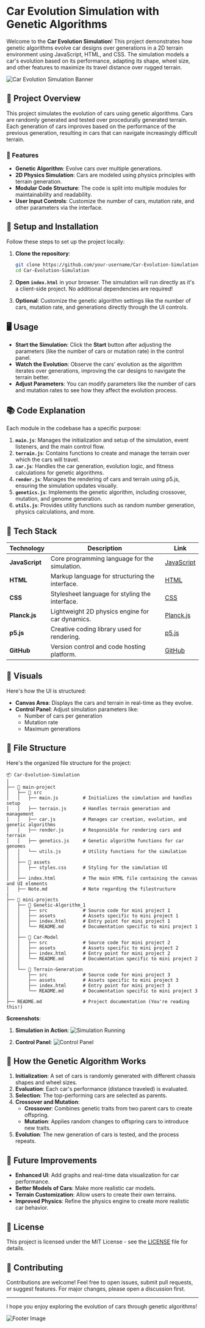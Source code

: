 
# **Car Evolution Simulation with Genetic Algorithms**

Welcome to the **Car Evolution Simulation**! This project demonstrates how genetic algorithms evolve car designs over generations in a 2D terrain environment using JavaScript, HTML, and CSS. The simulation models a car's evolution based on its performance, adapting its shape, wheel size, and other features to maximize its travel distance over rugged terrain.

![Car Evolution Simulation Banner](path/to/your/banner-image.png)

## **🚀 Project Overview**

This project simulates the evolution of cars using genetic algorithms. Cars are randomly generated and tested over procedurally generated terrain. Each generation of cars improves based on the performance of the previous generation, resulting in cars that can navigate increasingly difficult terrain.

### **🌟 Features**
- **Genetic Algorithm**: Evolve cars over multiple generations.
- **2D Physics Simulation**: Cars are modeled using physics principles with terrain generation.
- **Modular Code Structure**: The code is split into multiple modules for maintainability and readability.
- **User Input Controls**: Customize the number of cars, mutation rate, and other parameters via the interface.

## **🔧 Setup and Installation**

Follow these steps to set up the project locally:

1. **Clone the repository**:
   ```bash
   git clone https://github.com/your-username/Car-Evolution-Simulation.git
   cd Car-Evolution-Simulation
   ```

2. **Open `index.html`** in your browser. The simulation will run directly as it's a client-side project. No additional dependencies are required!

3. **Optional**: Customize the genetic algorithm settings like the number of cars, mutation rate, and generations directly through the UI controls.

## **🖥️ Usage**

- **Start the Simulation**: Click the **Start** button after adjusting the parameters (like the number of cars or mutation rate) in the control panel.
- **Watch the Evolution**: Observe the cars' evolution as the algorithm iterates over generations, improving the car designs to navigate the terrain better.
- **Adjust Parameters**: You can modify parameters like the number of cars and mutation rates to see how they affect the evolution process.

## **📚 Code Explanation**

Each module in the codebase has a specific purpose:

1. **`main.js`**: Manages the initialization and setup of the simulation, event listeners, and the main control flow.
2. **`terrain.js`**: Contains functions to create and manage the terrain over which the cars will travel.
3. **`car.js`**: Handles the car generation, evolution logic, and fitness calculations for genetic algorithms.
4. **`render.js`**: Manages the rendering of cars and terrain using p5.js, ensuring the simulation updates visually.
5. **`genetics.js`**: Implements the genetic algorithm, including crossover, mutation, and genome generation.
6. **`utils.js`**: Provides utility functions such as random number generation, physics calculations, and more.

## **🧩 Tech Stack**

| Technology    | Description                                     | Link                                    |
|---------------|-------------------------------------------------|----------------------------------------|
| **JavaScript**| Core programming language for the simulation.   | [JavaScript](https://developer.mozilla.org/en-US/docs/Web/JavaScript)  |
| **HTML**      | Markup language for structuring the interface.  | [HTML](https://developer.mozilla.org/en-US/docs/Web/HTML)              |
| **CSS**       | Stylesheet language for styling the interface.  | [CSS](https://developer.mozilla.org/en-US/docs/Web/CSS)                |
| **Planck.js** | Lightweight 2D physics engine for car dynamics. | [Planck.js](https://github.com/shakiba/planck.js)                      |
| **p5.js**     | Creative coding library used for rendering.     | [p5.js](https://p5js.org/)                                            |
| **GitHub**    | Version control and code hosting platform.      | [GitHub](https://github.com/)                                          |

## **🎨 Visuals**

Here's how the UI is structured:

- **Canvas Area**: Displays the cars and terrain in real-time as they evolve.
- **Control Panel**: Adjust simulation parameters like:
  - Number of cars per generation
  - Mutation rate
  - Maximum generations

## **📂 File Structure**

Here's the organized file structure for the project:

```plaintext
📦 Car-Evolution-Simulation
│
├── 📁 main-project
│   ├── 📁 src
│   │   ├── main.js         # Initializes the simulation and handles setup
│   │   ├── terrain.js      # Handles terrain generation and management
│   │   ├── car.js          # Manages car creation, evolution, and genetic algorithms
│   │   ├── render.js       # Responsible for rendering cars and terrain
│   │   ├── genetics.js     # Genetic algorithm functions for car genomes
│   │   └── utils.js        # Utility functions for the simulation
│   │
│   ├── 📁 assets
│   │   ├── styles.css      # Styling for the simulation UI
│   │
│   ├── index.html          # The main HTML file containing the canvas and UI elements
│   ├── Note.md             # Note regarding the filestructure
|    
├── 📁 mini-projects        
│   ├── 📁 Genetic-Algorithm_1
│   │   ├── src             # Source code for mini project 1
│   │   ├── assets          # Assets specific to mini project 1
│   │   ├── index.html      # Entry point for mini project 1
│   │   └── README.md       # Documentation specific to mini project 1
│   │
│   ├── 📁 Car-Model
│   │   ├── src             # Source code for mini project 2
│   │   ├── assets          # Assets specific to mini project 2
│   │   ├── index.html      # Entry point for mini project 2
│   │   └── README.md       # Documentation specific to mini project 2
│   │
│   └── 📁 Terrain-Generation
│       ├── src             # Source code for mini project 3
│       ├── assets          # Assets specific to mini project 3
│       ├── index.html      # Entry point for mini project 3
│       └── README.md       # Documentation specific to mini project 3
│
├── README.md               # Project documentation (You're reading this!)

```

**Screenshots**:
1. **Simulation in Action**:
   ![Simulation Running](path/to/your/simulation-screenshot.png)

2. **Control Panel**:
   ![Control Panel](path/to/your/control-panel-screenshot.png)

## **🔄 How the Genetic Algorithm Works**

1. **Initialization**: A set of cars is randomly generated with different chassis shapes and wheel sizes.
2. **Evaluation**: Each car's performance (distance traveled) is evaluated.
3. **Selection**: The top-performing cars are selected as parents.
4. **Crossover and Mutation**:
   - **Crossover**: Combines genetic traits from two parent cars to create offspring.
   - **Mutation**: Applies random changes to offspring cars to introduce new traits.
5. **Evolution**: The new generation of cars is tested, and the process repeats.

## **🚧 Future Improvements**

- **Enhanced UI**: Add graphs and real-time data visualization for car performance.
- **Better Models of Cars**: Make more realistic car models.
- **Terrain Customization**: Allow users to create their own terrains.
- **Improved Physics**: Refine the physics engine to create more realistic car behavior.

## **📜 License**

This project is licensed under the MIT License - see the [LICENSE](LICENSE) file for details.

## **🤝 Contributing**

Contributions are welcome! Feel free to open issues, submit pull requests, or suggest features. For major changes, please open a discussion first.

---

I hope you enjoy exploring the evolution of cars through genetic algorithms!

![Footer Image](path/to/your/footer-image.png)
